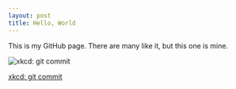 ```yaml
---
layout: post
title: Hello, World
---
```


This is my GitHub page. There are many like it, but this one is mine.

![xkcd: git commit](https://imgs.xkcd.com/comics/git_commit.png)

[xkcd: git commit](https://xkcd.com/1296/)
